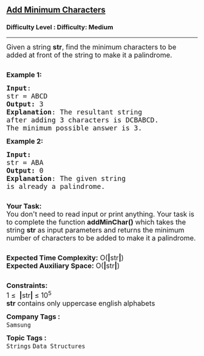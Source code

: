 <h2><a href="https://www.geeksforgeeks.org/problems/add-minimum-characters--170648/1?page=1&company=Samsung&difficulty=Easy,Medium&status=unsolved&sortBy=accuracy">Add Minimum Characters</a></h2><h3>Difficulty Level : Difficulty: Medium</h3><hr><div class="problems_problem_content__Xm_eO"><p><span style="font-size:18px">Given a string <strong>str</strong>, find the minimum characters to be added at front of the string to make it a palindrome.</span></p>

<p><br>
<span style="font-size:18px"><strong>Example 1:</strong></span></p>

<pre><span style="font-size:18px"><strong>Input</strong>:
str = ABCD
<strong>Output:</strong>&nbsp;3
<strong>Explanation</strong>: The resultant string 
after adding 3 characters is DCBABCD.
The minimum possible answer is 3.</span>
</pre>

<p><span style="font-size:18px"><strong>Example 2:</strong></span></p>

<pre><span style="font-size:18px"><strong>Input:
</strong>str = ABA
<strong>Output:&nbsp;</strong>0
<strong>Explanation</strong>: The given string
is already a palindrome.</span></pre>

<p><br>
<span style="font-size:18px"><strong>Your Task:&nbsp;&nbsp;</strong><br>
You don't need to read input or print anything. Your task is to complete the function&nbsp;<strong>addMinChar()</strong>&nbsp;which takes the string <strong>str</strong>&nbsp;as&nbsp;input parameters&nbsp;and returns the minimum number of characters to be added to make it a palindrome.</span></p>

<p><br>
<span style="font-size:18px"><strong>Expected Time Complexity:</strong> O(<strong>|</strong>str<strong>|</strong>)<br>
<strong>Expected Auxiliary Space:</strong> O(<strong>|</strong>str<strong>|</strong>)</span></p>

<p><br>
<span style="font-size:18px"><strong>Constraints:</strong><br>
1 ≤&nbsp;&nbsp;<strong>|</strong>str<strong>|&nbsp;</strong>≤ 10<sup>5</sup><br>
<strong>str</strong>&nbsp;contains only uppercase english alphabets</span></p>
</div><p><span style=font-size:18px><strong>Company Tags : </strong><br><code>Samsung</code>&nbsp;<br><p><span style=font-size:18px><strong>Topic Tags : </strong><br><code>Strings</code>&nbsp;<code>Data Structures</code>&nbsp;